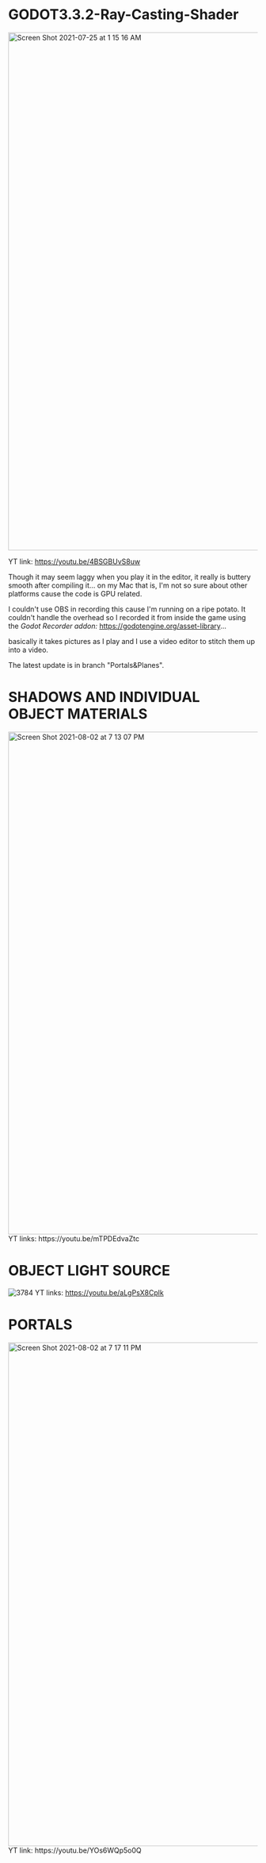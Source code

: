 # GODOT3.3.2-Ray-Casting-Shader

<img width="1045" alt="Screen Shot 2021-07-25 at 1 15 16 AM" src="https://user-images.githubusercontent.com/37253663/126878541-87689c45-8d42-487c-a2d1-344284401a0f.png">

YT link:
https://youtu.be/4BSGBUvS8uw

Though it may seem laggy when you play it in the editor, it really is buttery smooth after compiling it... on my Mac that is, I'm not so sure about other platforms cause the code is GPU related.

I couldn't use OBS in recording this cause I'm running on a ripe potato. It couldn't handle the overhead so I recorded it from inside the game using the _Godot Recorder addon:_
https://godotengine.org/asset-library...

basically it takes pictures as I play and I use a video editor to stitch them up into a video. 

The latest update is in branch "Portals&Planes".

# SHADOWS AND INDIVIDUAL OBJECT MATERIALS
<img width="1014" alt="Screen Shot 2021-08-02 at 7 13 07 PM" src="https://user-images.githubusercontent.com/37253663/127853068-57641b87-0d61-4ec2-b3c8-16e74894da54.png">
YT links:
https://youtu.be/mTPDEdvaZtc

# OBJECT LIGHT SOURCE
![3784](https://user-images.githubusercontent.com/37253663/127852651-96c4be89-11fa-476c-b5f9-c72f77cebc29.png)
YT links:
https://youtu.be/aLgPsX8Cplk

# PORTALS
<img width="1016" alt="Screen Shot 2021-08-02 at 7 17 11 PM" src="https://user-images.githubusercontent.com/37253663/127853498-2091d107-ebcb-4a18-9ff2-341b094d9cc5.png">
YT link:
https://youtu.be/YOs6WQp5o0Q
